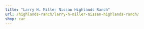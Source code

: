 ```yaml
---
title: "Larry H. Miller Nissan Highlands Ranch"
url: /highlands-ranch/larry-h-miller-nissan-highlands-ranch/
shop: car
---
```

